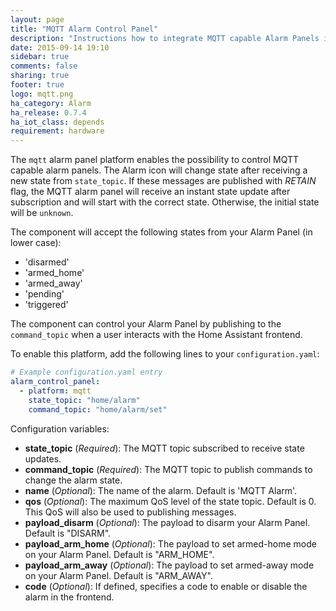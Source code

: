 ```yaml
---
layout: page
title: "MQTT Alarm Control Panel"
description: "Instructions how to integrate MQTT capable Alarm Panels into Home Assistant."
date: 2015-09-14 19:10
sidebar: true
comments: false
sharing: true
footer: true
logo: mqtt.png
ha_category: Alarm
ha_release: 0.7.4
ha_iot_class: depends
requirement: hardware
---
```


The `mqtt` alarm panel platform enables the possibility to control MQTT capable alarm panels. The Alarm icon will change state after receiving a new state from `state_topic`. If these messages are published with *RETAIN* flag, the MQTT alarm panel will receive an instant state update after subscription and will start with the correct state. Otherwise, the initial state will be `unknown`.

The component will accept the following states from your Alarm Panel (in lower case):

- 'disarmed'
- 'armed_home'
- 'armed_away'
- 'pending'
- 'triggered'

The component can control your Alarm Panel by publishing to the `command_topic` when a user interacts with the Home Assistant frontend.

To enable this platform, add the following lines to your `configuration.yaml`:

```yaml
# Example configuration.yaml entry
alarm_control_panel:
  - platform: mqtt
    state_topic: "home/alarm"
    command_topic: "home/alarm/set"
```

Configuration variables:

- **state_topic** (*Required*): The MQTT topic subscribed to receive state updates.
- **command_topic** (*Required*): The MQTT topic to publish commands to change the alarm state.
- **name** (*Optional*): The name of the alarm. Default is 'MQTT Alarm'.
- **qos** (*Optional*): The maximum QoS level of the state topic. Default is 0. This QoS will also be used to publishing messages.
- **payload_disarm** (*Optional*): The payload to disarm your Alarm Panel. Default is "DISARM".
- **payload_arm_home** (*Optional*): The payload to set armed-home mode on your Alarm Panel. Default is "ARM_HOME".
- **payload_arm_away** (*Optional*): The payload to set armed-away mode on your Alarm Panel. Default is "ARM_AWAY".
- **code** (*Optional*): If defined, specifies a code to enable or disable the alarm in the frontend.

